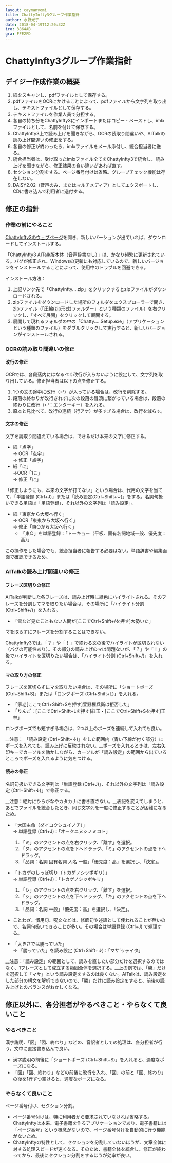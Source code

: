 ```yaml
---
layout: caymanyomi
title: ChattyInfty3グループ作業指針
author: 水野光子
date: 2018-04-19T12:20:32Z
iro: 3864AB
gra: FFE2FD
---
```


# ChattyInfty3グループ作業指針

## デイジー作成作業の概要

1. 紙をスキャンし、pdfファイルとして保存する。
2. pdfファイルをOCRにかけることによって、pdfファイルから文字列を取り出し、テキストファイルとして保存する。
3. テキストファイルを作業人員で分担する。
4. 各自の持ち分をChattyInfty3にインポートまたはコピー・ペーストし、imlxファイルとして、名前を付けて保存する。
5. ChattyInfty3上で読み上げを聞きながら、OCRの読取り間違いや、AITalkの読み上げ間違いの修正をする。
6. 各自の修正が終わったら、imlxファイルをメール添付し、統合担当者に送る。
7. 統合担当者は、受け取ったimlxファイル全てをChattyInfty3で統合し、読み上げを聞きながら、修正結果の食い違いがあれば直す。
8. セクション分割をする。ページ番号付けは省略。グループチェック機能は存在しない。
9. DAISY2.02（音声のみ、またはマルチメディア）としてエクスポートし、CDに書き込んで利用者に送付する。

## 修正の指針

### 作業の前にやること

[ChattyInfty3のウェブページ](http://www.sciaccess.net/jp/ChattyInfty/index.html#Download)を開き、新しいバーションが出ていれば、ダウンロードしてインストールする。

「ChattyInfty3 AITalk版本体（音声辞書なし）」は、かなり頻繁に更新されている。バグが修正され、Windowsの更新にも対応しているので、新しいバージョンをインストールすることによって、使用中のトラブルを回避できる。

インストール方法：

1. 上記リンク先で「ChattyInfty....zip」をクリックするとzipファイルがダウンロードされる。
2. zipファイルをダウンロードした場所のフォルダをエクスプローラーで開き、zipファイル（「圧縮(zip形式)フォルダー」という種類のファイル）を右クリックし、「すべて展開」をクリックして展開する。
3. 展開して現れるフォルダの中の「Chatty.....Setup.exe」（アプリケーションという種類のファイル）をダブルクリックして実行すると、新しいバージョンがインストールされる。

### OCRの読み取り間違いの修正

#### 改行の修正

OCRでは、各段落内にはなるべく改行が入らないように設定して、文字列を取り出している。修正担当者は以下の点を修正する。

1. 1つの文の途中に改行（↵）が入っている場合は、改行を削除する。
2. 段落の終わりが改行されずに次の段落の冒頭に繋がっている場合は、段落の終わりに改行（↵：エンターキー）を入れる。
3. 原本と見比べて、改行の連続（行アケ）が多すぎる場合は、改行を減らす。

#### 文字の修正

文字を読取り間違えている場合は、できるだけ本来の文字に修正する。

- 紙「点字」  
  → OCR「点宇」  
  → 修正「点字」
- 紙「に」  
  →OCR「1こ」  
  → 修正「に」

「修正しようにも、本来の文字が打てない」という場合は、代用の文字を当てて、「単語登録 (Ctrl+J)」または「読み設定(Ctrl+Shift+↓)」をする。名詞句扱いできる単語は「単語登録」、それ以外の文字列は「読み設定」。

- 紙「東亰から大坂へ行く」  
  → OCR「東東から大坂へ行く」  
  → 修正「東○から大坂へ行く」
  - 「東○」を単語登録：「トーキョー（平板、固有名詞地域一般、優先度：高）」

この操作をした場合でも、統合担当者に報告する必要はない。単語辞書や編集画面で確認できるため。

### AITalkの読み上げ間違いの修正

#### フレーズ区切りの修正

AITalkが判断した各フレーズは、読み上げ時に緑色にハイライトされる。そのフレーズを分割してマを取りたい場合は、その場所に「ハイライト分割 (Ctrl+Shift+/)」を入れる。

- 「雪など見たこともない人間が[ここでCtrl+Shift+/を押す]大勢いた」

マを取らずにフレーズを分割することはできない。

ChattyInfty3では、「？」や「！」で終わる文の後でハイライトが区切られない（バグの可能性あり）。その部分の読み上げのマは問題ないが、「？」や「！」の後でハイライトを区切りたい場合は、「ハイライト分割 (Ctrl+Shift+/)」を入れる。


#### マの取り方の修正

フレーズを区切らずにマを取りたい場合は、その場所に「ショートポーズ (Ctrl+Shift+S)」または「ロングポーズ (Ctrl+Shift+L)」を入れる。

- 「家老[ここでCtrl+Shift+Sを押す]萱野権兵衛は拒否した」
- 「りんご：[ここでCtrl+Shift+Lを押す]紅玉・[ここでCtrl+Shift+Sを押す]王林」

ロングポーズでも短すぎる場合は、2つ以上のポーズを連続して入れても良い。

__注意： 「読み設定 (Ctrl+Shift+↓)」をした範囲内（青い下線が付く部分）にポーズを入れても、読み上げに反映されない。__ポーズを入れるときは、左右矢印キーでカーソルを動かしながら、カーソルが「読み設定」の範囲から出ているところでポーズを入れるように気をつける。

#### 読みの修正

名詞句扱いできる文字列は「単語登録 (Ctrl+J)」、それ以外の文字列は「読み設定 (Ctrl+Shift+↓)」で修正する。

__注意：絶対にひらがなやカタカナに書き直さない。__表記を変えてしまうと、あとでファイルを統合したとき、同じ文字列を一度に修正することが困難になるため。

- 「大国主命（ダイコクシュイノチ）」  
  → 単語登録 (Ctrl+J)：「オークニヌシノミコト」
  1. 「ミ」のアクセントの点を右クリック、「離す」を選択。
  2. 「ヌ」のアクセントの点を下へドラッグ、「ミ」のアクセントの点を下へドラッグ。
  3. 「品詞：名詞 固有名詞 人名 一般」「優先度：高」を選択し、「決定」。

- 「トカゲのしっぽ切り（トカゲノシッポギリ）」  
  → 単語登録 (Ctrl+J)：「トカゲノシッポキリ」
  1. 「シ」のアクセントの点を右クリック、「離す」を選択。
  2. 「シ」のアクセントの点を下へドラッグ、「キ」のアクセントの点を下へドラッグ。
  3. 「品詞：名詞 一般」「優先度：高」を選択し、「決定」。

- ことわざ、慣用句、呪文などは、修飾句や述語として使われることが無いので、名詞句扱いできることが多い。その場合は単語登録 (Ctrl+J) で処理する。

- 「大きさでは勝っていた」  
  → 「勝っていた」を読み設定 (Ctrl+Shift+↓)：「マサ’ッテイタ」

__注意：「読み設定」の範囲として、読みを直したい部分だけを選択するのではなく、1フレーズとして成立する範囲全体を選択する。__上の例では、「勝」だけを選択して「マサ」という読み設定をするのは良くない。AITalkは、読み設定をした部分の構文を解析できないので、「勝」だけに読み設定をすると、前後の読み上げとのバランスがおかしくなる。

## 修正以外に、各分担者がやるべきこと・やらなくて良いこと

### やるべきこと

漢字説明、「図」「図、終わり」などの、音訳者としての処理は、各分担者が行う。文中に直接書き込んで良い。

- 漢字説明の前後に「ショートポーズ (Ctrl+Shift+S)」を入れると、適度なポーズになる。
- 「図」「図、終わり」などの前後に改行を入れ、「図」の前と「図、終わり」の後を1行ずつ空けると、適度なポーズになる。

### やらなくて良いこと

ページ番号付け、セクション分割。

- ページ番号付けは、特に利用者から要求されていなければ省略する。ChattyInftyは本来、電子書籍を作るアプリケーションであり、電子書籍には「ページ番号」という概念がないので、ページ番号付けを自動的に行う機能がないため。
- ChattyInftyの特性として、セクションを分割していないほうが、文章全体に対する処理スピードが速くなる。そのため、書籍全体を統合し、修正が終わってから、最後にセクション分割をするほうが効率が良い。


